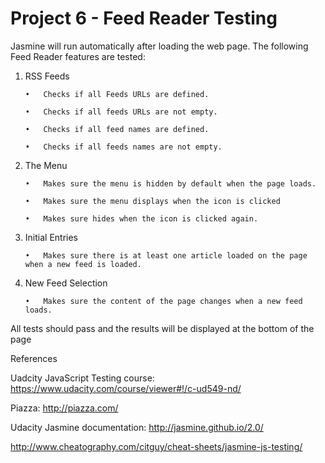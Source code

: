 # Project 6 - Feed Reader Testing

Jasmine will run automatically after loading the web page. The following Feed Reader features are tested:

1.	RSS Feeds
	
		•	Checks if all Feeds URLs are defined.

		•	Checks if all feeds URLs are not empty.
		
		•	Checks if all feed names are defined.
		
		•	Checks if all feeds names are not empty.

2.	The Menu
	
		•	Makes sure the menu is hidden by default when the page loads.

		•	Makes sure the menu displays when the icon is clicked
		
		•	Makes sure hides when the icon is clicked again.
		

3.	Initial Entries
	
		•	Makes sure there is at least one article loaded on the page when a new feed is loaded.


4.	New Feed Selection

		•	Makes sure the content of the page changes when a new feed loads.


All tests should pass and the results will be displayed at the bottom of the page


References

Uadcity JavaScript Testing course: https://www.udacity.com/course/viewer#!/c-ud549-nd/ 

Piazza: http://piazza.com/

Udacity Jasmine documentation: http://jasmine.github.io/2.0/ 

http://www.cheatography.com/citguy/cheat-sheets/jasmine-js-testing/
